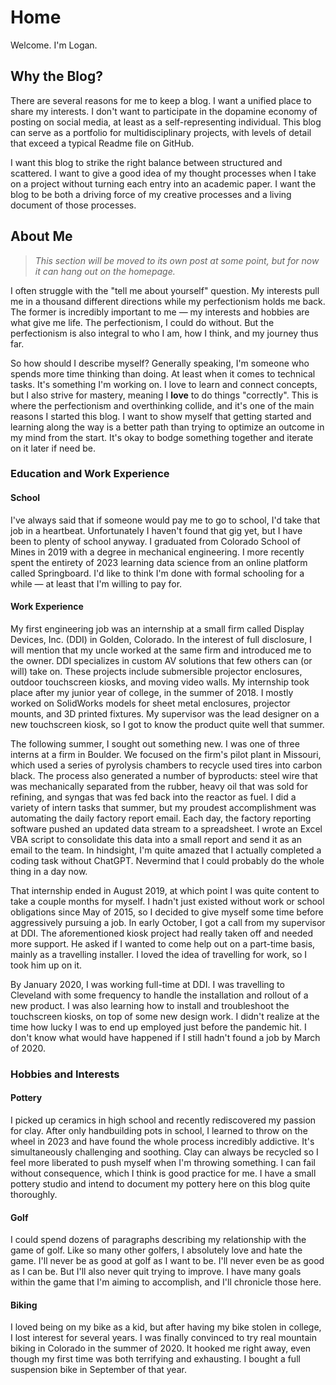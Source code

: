# Home

Welcome. I'm Logan.

## Why the Blog?

There are several reasons for me to keep a blog. I want a unified place to share my interests. I don't want to participate in the dopamine economy of posting on social media, at least as a self-representing individual. This blog can serve as a portfolio for multidisciplinary projects, with levels of detail that exceed a typical Readme file on GitHub.


I want this blog to strike the right balance between structured and scattered. I want to give a good idea of my thought processes when I take on a project without turning each entry into an academic paper. I want the blog to be both a driving force of my creative processes and a living document of those processes.


## About Me

> *This section will be moved to its own post at some point, but for now it can hang out on the homepage.*

I often struggle with the "tell me about yourself" question. My interests pull me in a thousand different directions while my perfectionism holds me back. The former is incredibly important to me &mdash; my interests and hobbies are what give me life. The perfectionism, I could do without. But the perfectionism is also integral to who I am, how I think, and my journey thus far.

So how should I describe myself? Generally speaking, I'm someone who spends more time thinking than doing. At least when it comes to technical tasks. It's something I'm working on. I love to learn and connect concepts, but I also strive for mastery, meaning I **love** to do things "correctly". This is where the perfectionism and overthinking collide, and it's one of the main reasons I started this blog. I want to show myself that getting started and learning along the way is a better path than trying to optimize an outcome in my mind from the start. It's okay to bodge something together and iterate on it later if need be.

### Education and Work Experience

#### School

I've always said that if someone would pay me to go to school, I'd take that job in a heartbeat. Unfortunately I haven't found that gig yet, but I have been to plenty of school anyway. I graduated from Colorado School of Mines in 2019 with a degree in mechanical engineering. I more recently spent the entirety of 2023 learning data science from an online platform called Springboard. I'd like to think I'm done with formal schooling for a while &mdash; at least that I'm willing to pay for.

#### Work Experience

My first engineering job was an internship at a small firm called Display Devices, Inc. (DDI) in Golden, Colorado. In the interest of full disclosure, I will mention that my uncle worked at the same firm and introduced me to the owner. DDI specializes in custom AV solutions that few others can (or will) take on. These projects include submersible projector enclosures, outdoor touchscreen kiosks, and moving video walls. My internship took place after my junior year of college, in the summer of 2018. I mostly worked on SolidWorks models for sheet metal enclosures, projector mounts, and 3D printed fixtures. My supervisor was the lead designer on a new touchscreen kiosk, so I got to know the product quite well that summer.

The following summer, I sought out something new. I was one of three interns at a firm in Boulder. We focused on the firm's pilot plant in Missouri, which used a series of pyrolysis chambers to recycle used tires into carbon black. The process also generated a number of byproducts: steel wire that was mechanically separated from the rubber, heavy oil that was sold for refining, and syngas that was fed back into the reactor as fuel. I did a variety of intern tasks that summer, but my proudest accomplishment was automating the daily factory report email. Each day, the factory reporting software pushed an updated data stream to a spreadsheet. I wrote an Excel VBA script to consolidate this data into a small report and send it as an email to the team. In hindsight, I'm quite amazed that I actually completed a coding task without ChatGPT. Nevermind that I could probably do the whole thing in a day now.

That internship ended in August 2019, at which point I was quite content to take a couple months for myself. I hadn't just existed without work or school obligations since May of 2015, so I decided to give myself some time before aggressively pursuing a job. In early October, I got a call from my supervisor at DDI. The aforementioned kiosk project had really taken off and needed more support. He asked if I wanted to come help out on a part-time basis, mainly as a travelling installer. I loved the idea of travelling for work, so I took him up on it.

By January 2020, I was working full-time at DDI. I was travelling to Cleveland with some frequency to handle the installation and rollout of a new product. I was also learning how to install and troubleshoot the touchscreen kiosks, on top of some new design work. I didn't realize at the time how lucky I was to end up employed just before the pandemic hit. I don't know what would have happened if I still hadn't found a job by March of 2020.




### Hobbies and Interests

#### Pottery
I picked up ceramics in high school and recently rediscovered my passion for clay. After only handbuilding pots in school, I learned to throw on the wheel in 2023 and have found the whole process incredibly addictive. It's simultaneously challenging and soothing. Clay can always be recycled so I feel more liberated to push myself when I'm throwing something. I can fail without consequence, which I think is good practice for me. I have a small pottery studio and intend to document my pottery here on this blog quite thoroughly.

#### Golf

I could spend dozens of paragraphs describing my relationship with the game of golf. Like so many other golfers, I absolutely love and hate the game. I'll never be as good at golf as I want to be. I'll never even be as good as I can be. But I'll also never quit trying to improve. I have many goals within the game that I'm aiming to accomplish, and I'll chronicle those here.

#### Biking

I loved being on my bike as a kid, but after having my bike stolen in college, I lost interest for several years. I was finally convinced to try real mountain biking in Colorado in the summer of 2020. It hooked me right away, even though my first time was both terrifying and exhausting. I bought a full suspension bike in September of that year. 

